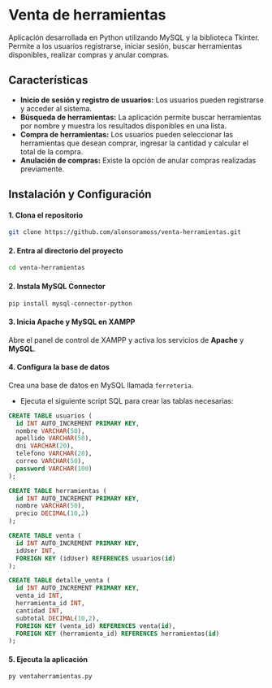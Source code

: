 # Venta de herramientas

Aplicación desarrollada en Python utilizando MySQL y la biblioteca Tkinter. Permite a los usuarios registrarse, iniciar sesión, buscar herramientas disponibles, realizar compras y anular compras.

## Características

- **Inicio de sesión y registro de usuarios:** Los usuarios pueden registrarse y acceder al sistema.
- **Búsqueda de herramientas:** La aplicación permite buscar herramientas por nombre y muestra los resultados disponibles en una lista.
- **Compra de herramientas:** Los usuarios pueden seleccionar las herramientas que desean comprar, ingresar la cantidad y calcular el total de la compra.
- **Anulación de compras:** Existe la opción de anular compras realizadas previamente.

## Instalación y Configuración

#### 1. Clona el repositorio

```bash
git clone https://github.com/alonsoramoss/venta-herramientas.git
```

#### 2. Entra al directorio del proyecto

```bash
cd venta-herramientas
```

#### 2. Instala MySQL Connector

```bash
pip install mysql-connector-python
```

#### 3. Inicia Apache y MySQL en XAMPP

Abre el panel de control de XAMPP y activa los servicios de **Apache** y **MySQL**.

#### 4. Configura la base de datos

Crea una base de datos en MySQL llamada `ferreteria`.

- Ejecuta el siguiente script SQL para crear las tablas necesarias:

```sql
CREATE TABLE usuarios (
  id INT AUTO_INCREMENT PRIMARY KEY,
  nombre VARCHAR(50),
  apellido VARCHAR(50),
  dni VARCHAR(20),
  telefono VARCHAR(20),
  correo VARCHAR(50),
  password VARCHAR(100)
);

CREATE TABLE herramientas (
  id INT AUTO_INCREMENT PRIMARY KEY,
  nombre VARCHAR(50),
  precio DECIMAL(10,2)
);

CREATE TABLE venta (
  id INT AUTO_INCREMENT PRIMARY KEY,
  idUser INT,
  FOREIGN KEY (idUser) REFERENCES usuarios(id)
);

CREATE TABLE detalle_venta (
  id INT AUTO_INCREMENT PRIMARY KEY,
  venta_id INT,
  herramienta_id INT,
  cantidad INT,
  subtotal DECIMAL(10,2),
  FOREIGN KEY (venta_id) REFERENCES venta(id),
  FOREIGN KEY (herramienta_id) REFERENCES herramientas(id)
);
```

#### 5. Ejecuta la aplicación

```bash
py ventaherramientas.py
```

